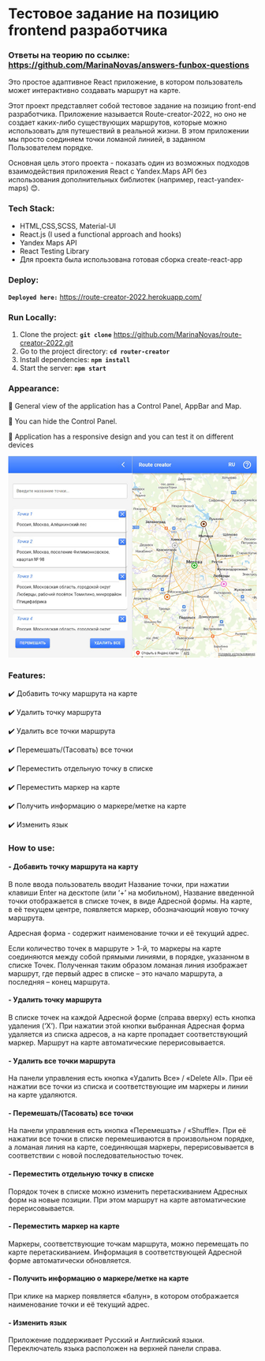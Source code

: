 # Тестовое задание на позицию frontend разработчика

### Ответы на теорию по ссылке: https://github.com/MarinaNovas/answers-funbox-questions


Это простое адаптивное React приложение, в котором пользователь может интерактивно создавать маршрут на карте.

Этот проект представляет собой тестовое задание на позицию front-end разработчика. Приложение называется Route-creator-2022, но оно не создает каких-либо существующих маршрутов, которые можно использовать для путешествий в реальной жизни. В этом приложении мы просто соединяем точки ломаной линией, в заданном Пользователем порядке.

Основная цель этого проекта - показать один из возможных подходов взаимодействия приложения React с Yandex.Maps  API без использования дополнительных библиотек (например, react-yandex-maps) :blush:.


### Tech Stack:

- HTML,CSS,SCSS, Material-UI
- React.js (I used a functional approach and hooks)
- Yandex Maps API
- React Testing Library
- Для проекта была использована готовая сборка create-react-app

### Deploy:

**`Deployed here:`** https://route-creator-2022.herokuapp.com/

### Run Locally:
1. Clone the project: **`git clone`** https://github.com/MarinaNovas/route-creator-2022.git
2. Go to the project directory: **`cd router-creator`**
3. Install dependencies: **`npm install`**
4. Start the server: **`npm start`**

### Appearance:
:rocket: General view of the application has a Control Panel, AppBar and Map.

:rocket: You can hide the Control Panel.

:rocket: Application has a responsive design and you can test it on different devices

![Alt-General view of the application:](https://github.com/MarinaNovas/route-creator-2022/blob/master/img/route-creator-sm.jpg "Орк")

### Features:
:heavy_check_mark: Добавить точку маршрута на карте

:heavy_check_mark: Удалить точку маршрута

:heavy_check_mark: Удалить все точки маршрута

:heavy_check_mark: Перемешать/(Тасовать) все точки

:heavy_check_mark: Переместить отдельную точку в списке

:heavy_check_mark: Переместить маркер на карте

:heavy_check_mark: Получить информацию о маркере/метке на карте

:heavy_check_mark: Изменить язык

### How to use:
#### - Добавить точку маршрута на карту
В поле ввода пользователь вводит Название точки, при нажатии клавиши Enter на десктопе (или ‘+’ на мобильном), Название введенной точки отображается в списке точек, в виде Адресной формы. На карте, в её текущем центре, появляется маркер, обозначающий новую точку маршрута.

Адресная форма - содержит наименование точки и её текущий адрес.

Если количество точек в маршруте > 1-й, то маркеры на карте соединяются между собой прямыми линиями, в порядке, указанном в списке Точек. Полученная таким образом ломаная линия изображает маршрут, где первый адрес в списке – это начало маршрута, а последняя – конец маршрута.
#### - Удалить точку маршрута
В списке точек на каждой Адресной форме (справа вверху) есть кнопка удаления (‘X’). При нажатии этой кнопки выбранная Адресная форма удаляется из списка адресов, а на карте пропадает соответствующий маркер. Маршрут на карте автоматические перерисовывается.
#### - Удалить все точки маршрута
На панели управления есть кнопка «Удалить Все» / «Delete All». При её нажатии все точки из списка и соответствующие им маркеры и линии на карте удаляются.
#### -	Перемешать/(Тасовать) все точки
На панели управления есть кнопка «Перемешать» / «Shuffle». При её нажатии все точки в списке перемешиваются в произвольном порядке, а ломаная линия на карте, соединяющая маркеры, перерисовывается в соответствии с новой последовательностью точек.
#### -	Переместить отдельную точку в списке
Порядок точек в списке можно изменить перетаскиванием Адресных форм на новые позиции. При этом маршрут на карте автоматические перерисовывается.
#### - Переместить маркер на карте
Маркеры, соответствующие точкам маршрута, можно перемещать по карте перетаскиванием. Информация в соответствующей Адресной форме автоматически обновляется.
#### - Получить информацию о маркере/метке на карте
При клике на маркер появляется «балун», в котором отображается наименование точки и её текущий адрес.
#### - Изменить язык
Приложение поддерживает Русский и Английский языки. Переключатель языка расположен на верхней панели справа.
